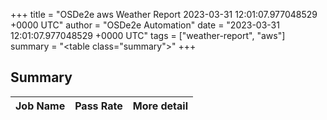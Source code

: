 +++
title = "OSDe2e aws Weather Report 2023-03-31 12:01:07.977048529 +0000 UTC"
author = "OSDe2e Automation"
date = "2023-03-31 12:01:07.977048529 +0000 UTC"
tags = ["weather-report", "aws"]
summary = "<table class=\"summary\"></table>"
+++
## Summary

| Job Name | Pass Rate | More detail |
|----------|-----------|-------------|




